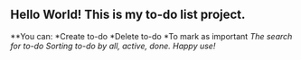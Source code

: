 
## Hello World! This is my to-do list project.


**You can: 
*Create to-do
*Delete to-do
*To mark as important
*The search for to-do
*Sorting to-do by all, active, done.
Happy use!**
